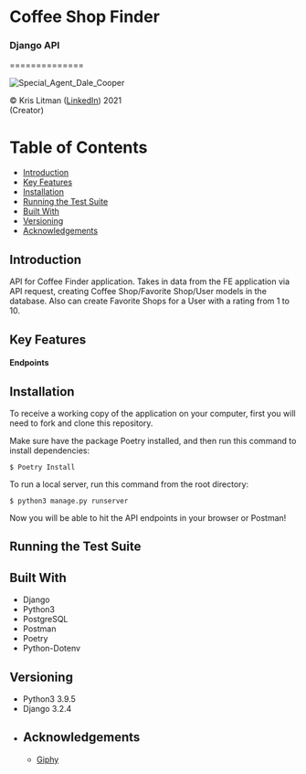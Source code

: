 # Coffee Shop Finder

### Django API
==============

![Special_Agent_Dale_Cooper](https://media.giphy.com/media/26mkhIj7fJHjq0JMI/giphy.gif)

<!-- [![CircleCI](https://circleci.com/gh/krislitman/Song-Discovery.svg?style=shield)](https://circleci.com/gh/krislitman/Song-Discovery) -->

© Kris Litman ([LinkedIn](https://www.linkedin.com/in/kris-litman/)) 2021<br> (Creator)

Table of Contents
=================

* [Introduction](#introduction)
* [Key Features](#key_features)
* [Installation](#installation)
* [Running the Test Suite](#running_the_test_suite)
* [Built With](#built_with)
* [Versioning](#versioning)
* [Acknowledgements](#acknowledgements)


## Introduction

API for Coffee Finder application. Takes in data from the FE application via API request, creating Coffee Shop/Favorite Shop/User models in the database. Also can create Favorite Shops for a User with a rating from 1 to 10.

## Key Features
#### Endpoints


## Installation

To receive a working copy of the application on your computer, first you will need to
fork and clone this repository.

Make sure have the package Poetry installed, and then run this command to
install dependencies:
```
$ Poetry Install
```
To run a local server, run this command from the root directory:
```
$ python3 manage.py runserver
```
Now you will be able to hit the API endpoints in your browser or Postman!

## Running the Test Suite
## Built With

<ul>
<li>
  Django
</li>
<li>
  Python3
</li>
<li>
  PostgreSQL
</li>
<li>
  Postman
</li>
<li>
  Poetry
</li>
<li>
  Python-Dotenv
</li>
</ul>

## Versioning

<ul>
<li>
  Python3 3.9.5
</li>
<li>
  Django 3.2.4
</li>
<li>

## Acknowledgements

- [Giphy](https://giphy.com/)
